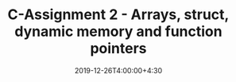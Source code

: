 ---
type: assignment
date: 2019-12-26T4:00:00+4:30
title: C-Assignment 2 - Arrays, struct, dynamic memory and function pointers
pdf: /static_files/assignments/CAssignment2.pdf
attachment: /static_files/assignments/CA2.zip
#solutions: /static_files/assignments
due: 2020-01-01T23:59:00+3:30
---